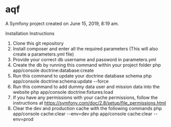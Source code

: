 aqf
===

A Symfony project created on June 15, 2019, 8:19 am.

Installation Instructions

1. Clone this git repository
2. Install composer and enter all the required parameters (This will also create a parameters.yml file)
3. Provide your correct db username and password in parameters.yml
4. Create the db by running this command within your project folder
php app/console doctrine:database:create 
5. Run this command to update your doctrine database schema
php app/console doctrine:schema:update --force
6. Run this command to add dummy data user and mission data into the website
php app/console doctrine:fixtures:load
7. If you have any permissions with your cache permissions, follow the instructions at https://symfony.com/doc/2.8/setup/file_permissions.html
8. Clear the dev and production cache with the following commands
php app/console cache:clear --env=dev
php app/console cache:clear --env=prod
